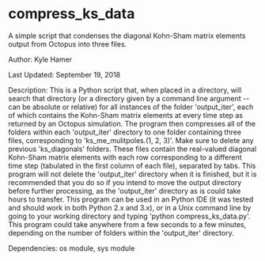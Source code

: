 # compress_ks_data
A simple script that condenses the diagonal Kohn-Sham matrix elements output from Octopus into three files.

Author: Kyle Hamer

Last Updated: September 19, 2018

Description:
This is a Python script that, when placed in a directory, will search that directory (or a directory given by a command line argument -- can be absolute or relative) for all instances of the folder 'output_iter', each of which contains the Kohn-Sham matrix elements at every time step as returned by an Octopus simulation. The program then compresses all of the folders within each 'output_iter' directory to one folder containing three files, corresponding to 'ks_me_mulitpoles.(1, 2, 3)'. Make sure to delete any previous 'ks_diagonals' folders. These files contain the real-valued diagonal Kohn-Sham matrix elements with each row corresponding to a different time step (tabulated in the first column of each file), separated by tabs. This program will not delete the 'output_iter' directory when it is finished, but it is recommended that you do so if you intend to move the output directory before further processing, as the 'output_iter' directory as is could take hours to transfer. This program can be used in an Python IDE (it was tested and should work in both Python 2.x and 3.x), or in a Unix command line by going to your working directory and typing 'python compress_ks_data.py'. This program could take anywhere from a few seconds to a few minutes, depending on the number of folders within the 'output_iter' directory.

Dependencies: os module, sys module
